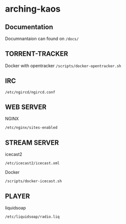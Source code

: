 # arching-kaos

## Documentation

Documnantaion can found on `/docs/`

## TORRENT-TRACKER

Docker with opentracker
`/scripts/docker-opentracker.sh`

## IRC

`/etc/ngircd/ngircd.conf`

## WEB SERVER

NGINX

`/etc/nginx/sites-enabled`

## STREAM SERVER

icecast2

`/etc/icecast2/icecast.xml`

Docker

`/scripts/docker-icecast.sh`


## PLAYER

liquidsoap

`/etc/liquidsoap/radio.liq`


